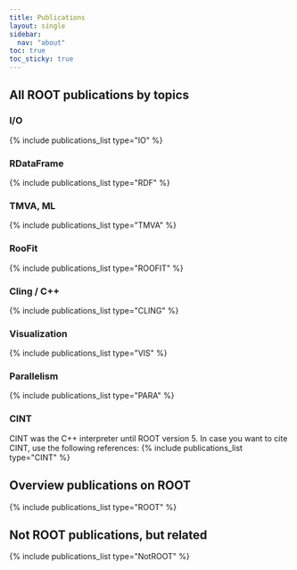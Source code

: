 ```yaml
---
title: Publications
layout: single
sidebar:
  nav: "about"
toc: true
toc_sticky: true
---
```


## All ROOT publications by topics

### I/O
{% include publications_list type="IO" %}

### RDataFrame
{% include publications_list type="RDF" %}

### TMVA, ML
{% include publications_list type="TMVA" %}

### RooFit
{% include publications_list type="ROOFIT" %}

### Cling / C++
{% include publications_list type="CLING" %}

### Visualization
{% include publications_list type="VIS" %}

### Parallelism
{% include publications_list type="PARA" %}

### CINT
CINT was the C++ interpreter until ROOT version 5. In case you want to cite CINT, use the following references:
{% include publications_list type="CINT" %}

## Overview publications on ROOT
{% include publications_list type="ROOT" %}

## Not ROOT publications, but related
{% include publications_list type="NotROOT" %}